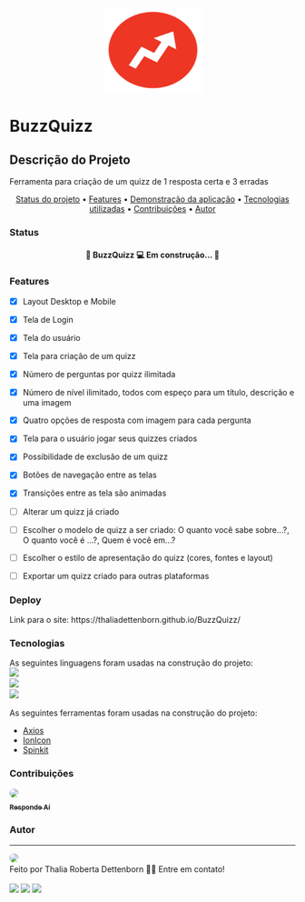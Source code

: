 <p align="center">
  <img src="assets/buzzfeed_arrow.e86a786d9e5e2250e1ed3e0ec95ba42d.png" height="150" width="175" alt="BuzzQuizz" />
</p>

# BuzzQuizz

## Descrição do Projeto
<p>Ferramenta para criação de um quizz de 1 resposta certa e 3 erradas</p>

<p align="center">
    <a href="#status">Status do projeto</a> •
    <a href="#features">Features</a> • 
    <a href="#deploy">Demonstração da aplicação</a> • 
    <a href="#tecnologias">Tecnologias utilizadas</a> • 
    <a href="#contribuicoes">Contribuições</a> • 
    <a href="#autor">Autor</a>
</p>

### Status
<h4 align="center"> 
🚧  BuzzQuizz 💻 Em construção...  🚧
</h4>


### Features
- [x] Layout Desktop e Mobile<br>
- [x] Tela de Login<br>
- [x] Tela do usuário<br>
- [x] Tela para criação de um quizz<br>
- [x] Número de perguntas por quizz ilimitada<br>
- [x] Número de nível ilimitado, todos com espeço para um título, descrição e uma imagem<br>
- [x] Quatro opções de resposta com imagem para cada pergunta<br>
- [x] Tela para o usuário jogar seus quizzes criados<br>
- [x] Possibilidade de exclusão de um quizz<br>
- [x] Botões de navegação entre as telas<br>
- [x] Transições entre as tela são animadas<br>
- [ ] Alterar um quizz já criado
- [ ] Escolher o modelo de quizz a ser criado: O quanto você sabe sobre...?, O quanto você é ...?, Quem é você em...?
- [ ] Escolher o estilo de apresentação do quizz (cores, fontes e layout)
- [ ] Exportar um quizz criado para outras plataformas


### Deploy
<section id="link">
    Link para o site: https://thaliadettenborn.github.io/BuzzQuizz/
</section>

### Tecnologias
As seguintes linguagens foram usadas na construção do projeto:<br>
<img src="https://img.shields.io/badge/html5%20-%23E34F26.svg?&style=for-the-badge&logo=html5&logoColor=white"/><br>
<img src="https://img.shields.io/badge/css3%20-%231572B6.svg?&style=for-the-badge&logo=css3&logoColor=white"/><br>
<img src="https://img.shields.io/badge/javascript%20-%23323330.svg?&style=for-the-badge&logo=javascript&logoColor=%23F7DF1E"/>

As seguintes ferramentas foram usadas na construção do projeto:

- [Axios](https://github.com/axios/axios)<br>
- [IonIcon](https://ionicons.com/)<br>
- [Spinkit](https://tobiasahlin.com/spinkit/)<br>


### Contribuições
<a href="https://www.respondeai.com.br/">
<img style="border-radius: 50%;" src="https://avatars3.githubusercontent.com/u/69740567?s=60&v=4" width="100px;"/>
<br>
<sub><b>Responde Aí</b></sub>
</a>


### Autor
---
<img style="border-radius: 50px;" src="https://avatars0.githubusercontent.com/u/70967247?s=460&u=0684339f0717ae41ce18689351f0215fdf270590&v=4" width="100px;"/>
<br>
Feito por Thalia Roberta Dettenborn 👋🏽 Entre em contato!<br><br>
<a href="https://www.linkedin.com/in/thaliarobertad/"><img src="https://img.shields.io/badge/linkedin-%230077B5.svg?&style=for-the-badge&logo=linkedin&logoColor=white"/></a> 
<a href="mailto:thalia.born@gmail.com"><img src="https://img.shields.io/badge/gmail-D14836?&style=for-the-badge&logo=gmail&logoColor=white"/></a>
<a href="https://github.com/thaliadettenborn"><img src="https://img.shields.io/badge/github-%23100000.svg?&style=for-the-badge&logo=github&logoColor=white" /></a>
